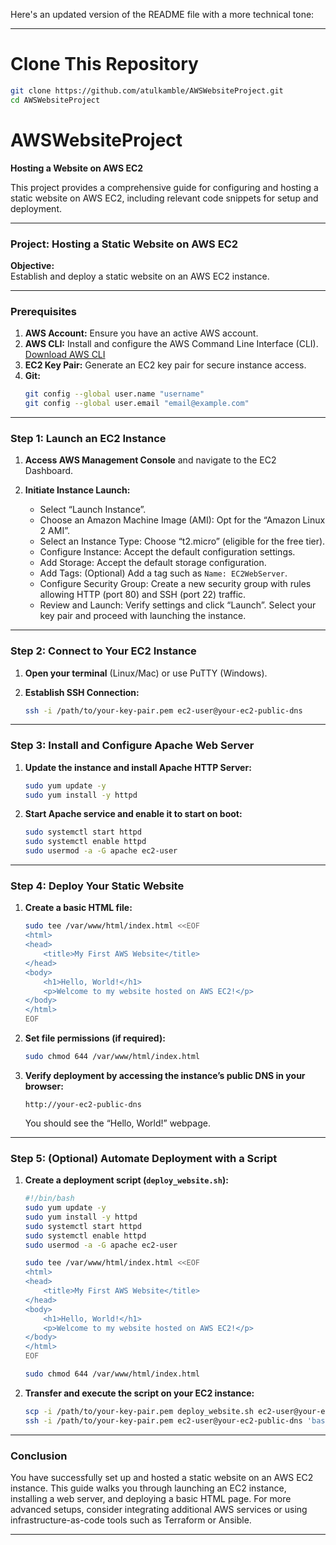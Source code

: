 Here's an updated version of the README file with a more technical tone:

---

# Clone This Repository
```bash
git clone https://github.com/atulkamble/AWSWebsiteProject.git
cd AWSWebsiteProject
```

# AWSWebsiteProject
**Hosting a Website on AWS EC2**

This project provides a comprehensive guide for configuring and hosting a static website on AWS EC2, including relevant code snippets for setup and deployment.

---

### **Project: Hosting a Static Website on AWS EC2**

**Objective:**  
Establish and deploy a static website on an AWS EC2 instance.

---

### **Prerequisites**

1. **AWS Account:** Ensure you have an active AWS account.
2. **AWS CLI:** Install and configure the AWS Command Line Interface (CLI). [Download AWS CLI](https://aws.amazon.com/cli/)
3. **EC2 Key Pair:** Generate an EC2 key pair for secure instance access.
4. **Git:**
   ```bash
   git config --global user.name "username"
   git config --global user.email "email@example.com"
   ```

---

### **Step 1: Launch an EC2 Instance**

1. **Access AWS Management Console** and navigate to the EC2 Dashboard.

2. **Initiate Instance Launch:**
   - Select “Launch Instance”.
   - Choose an Amazon Machine Image (AMI): Opt for the “Amazon Linux 2 AMI”.
   - Select an Instance Type: Choose “t2.micro” (eligible for the free tier).
   - Configure Instance: Accept the default configuration settings.
   - Add Storage: Accept the default storage configuration.
   - Add Tags: (Optional) Add a tag such as `Name: EC2WebServer`.
   - Configure Security Group: Create a new security group with rules allowing HTTP (port 80) and SSH (port 22) traffic.
   - Review and Launch: Verify settings and click “Launch”. Select your key pair and proceed with launching the instance.

---

### **Step 2: Connect to Your EC2 Instance**

1. **Open your terminal** (Linux/Mac) or use PuTTY (Windows).

2. **Establish SSH Connection:**
   ```bash
   ssh -i /path/to/your-key-pair.pem ec2-user@your-ec2-public-dns
   ```

---

### **Step 3: Install and Configure Apache Web Server**

1. **Update the instance and install Apache HTTP Server:**
   ```bash
   sudo yum update -y
   sudo yum install -y httpd
   ```

2. **Start Apache service and enable it to start on boot:**
   ```bash
   sudo systemctl start httpd
   sudo systemctl enable httpd
   sudo usermod -a -G apache ec2-user
   ```

---

### **Step 4: Deploy Your Static Website**

1. **Create a basic HTML file:**
   ```bash
   sudo tee /var/www/html/index.html <<EOF
   <html>
   <head>
       <title>My First AWS Website</title>
   </head>
   <body>
       <h1>Hello, World!</h1>
       <p>Welcome to my website hosted on AWS EC2!</p>
   </body>
   </html>
   EOF
   ```

2. **Set file permissions (if required):**
   ```bash
   sudo chmod 644 /var/www/html/index.html
   ```

3. **Verify deployment by accessing the instance’s public DNS in your browser:**
   ```
   http://your-ec2-public-dns
   ```

   You should see the “Hello, World!” webpage.

---

### **Step 5: (Optional) Automate Deployment with a Script**

1. **Create a deployment script (`deploy_website.sh`):**
   ```bash
   #!/bin/bash
   sudo yum update -y
   sudo yum install -y httpd
   sudo systemctl start httpd
   sudo systemctl enable httpd
   sudo usermod -a -G apache ec2-user

   sudo tee /var/www/html/index.html <<EOF
   <html>
   <head>
       <title>My First AWS Website</title>
   </head>
   <body>
       <h1>Hello, World!</h1>
       <p>Welcome to my website hosted on AWS EC2!</p>
   </body>
   </html>
   EOF

   sudo chmod 644 /var/www/html/index.html
   ```

2. **Transfer and execute the script on your EC2 instance:**
   ```bash
   scp -i /path/to/your-key-pair.pem deploy_website.sh ec2-user@your-ec2-public-dns:/home/ec2-user/
   ssh -i /path/to/your-key-pair.pem ec2-user@your-ec2-public-dns 'bash /home/ec2-user/deploy_website.sh'
   ```

---

### **Conclusion**

You have successfully set up and hosted a static website on an AWS EC2 instance. This guide walks you through launching an EC2 instance, installing a web server, and deploying a basic HTML page. For more advanced setups, consider integrating additional AWS services or using infrastructure-as-code tools such as Terraform or Ansible.

---
